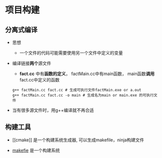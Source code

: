 # 项目构建

## 分离式编译

- 思想
  - 一个文件的代码可能需要使用另一个文件中定义的变量

- 编译链接**两个**源文件
  - **fact.cc** 中有**函数的定义**，
     factMain.cc中有main函数，
     main函数**调用**fact.cc中定义的函数

  ```shell
  g++ factMain.cc fact.cc # 生成可执行文件factMain.exe or a.out
  g++ factMain.cc fact.cc -o main # 生成名为main or main.exe 的可执行文件
  ```

- 当有很多源文件时，用g++编译就不再合适

## 构建工具

- [[cmake]] 是一个构建系统生成器, 可以生成makefile，ninja构建文件

- [makefie](Makefile.md) 是一个构建系统
